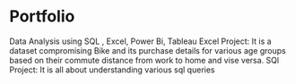 # Portfolio
Data Analysis using SQL , Excel, Power Bi, Tableau
Excel Project: It is a dataset compromising Bike and its purchase details for various age groups based on their commute distance from work to home and vise versa.
SQl Project: It is all about understanding various sql queries
